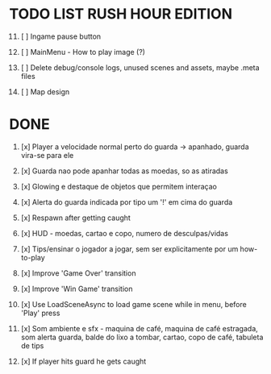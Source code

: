 # TODO LIST RUSH HOUR EDITION

11. [ ] Ingame pause button

12. [ ] MainMenu - How to play image (?)

0.  [ ] Delete debug/console logs, unused scenes and assets, maybe .meta files

0.  [ ] Map design

# DONE

1.  [x] Player a velocidade normal perto do guarda -> apanhado, guarda vira-se para ele

2.  [x] Guarda nao pode apanhar todas as moedas, so as atiradas

3.  [x] Glowing e destaque de objetos que permitem interaçao

7.  [x] Alerta do guarda indicada por tipo um '!' em cima do guarda

4.  [x] Respawn after getting caught

9.  [x] HUD - moedas, cartao e copo, numero de desculpas/vidas

8.  [x] Tips/ensinar o jogador a jogar, sem ser explicitamente por um how-to-play

5.  [x] Improve 'Game Over' transition

6.  [x] Improve 'Win Game' transition

0.  [x] Use LoadSceneAsync to load game scene while in menu, before 'Play' press

10. [x] Som ambiente e sfx  - maquina de café, maquina de café estragada, som alerta guarda, balde do lixo a tombar, cartao, copo de café, tabuleta de tips

0.  [x] If player hits guard he gets caught